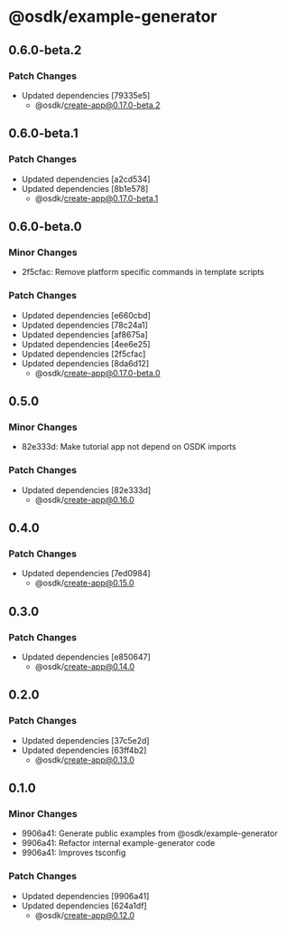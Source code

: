 # @osdk/example-generator

## 0.6.0-beta.2

### Patch Changes

- Updated dependencies [79335e5]
  - @osdk/create-app@0.17.0-beta.2

## 0.6.0-beta.1

### Patch Changes

- Updated dependencies [a2cd534]
- Updated dependencies [8b1e578]
  - @osdk/create-app@0.17.0-beta.1

## 0.6.0-beta.0

### Minor Changes

- 2f5cfac: Remove platform specific commands in template scripts

### Patch Changes

- Updated dependencies [e660cbd]
- Updated dependencies [78c24a1]
- Updated dependencies [af8675a]
- Updated dependencies [4ee6e25]
- Updated dependencies [2f5cfac]
- Updated dependencies [8da6d12]
  - @osdk/create-app@0.17.0-beta.0

## 0.5.0

### Minor Changes

- 82e333d: Make tutorial app not depend on OSDK imports

### Patch Changes

- Updated dependencies [82e333d]
  - @osdk/create-app@0.16.0

## 0.4.0

### Patch Changes

- Updated dependencies [7ed0984]
  - @osdk/create-app@0.15.0

## 0.3.0

### Patch Changes

- Updated dependencies [e850647]
  - @osdk/create-app@0.14.0

## 0.2.0

### Patch Changes

- Updated dependencies [37c5e2d]
- Updated dependencies [63ff4b2]
  - @osdk/create-app@0.13.0

## 0.1.0

### Minor Changes

- 9906a41: Generate public examples from @osdk/example-generator
- 9906a41: Refactor internal example-generator code
- 9906a41: Improves tsconfig

### Patch Changes

- Updated dependencies [9906a41]
- Updated dependencies [624a1df]
  - @osdk/create-app@0.12.0
